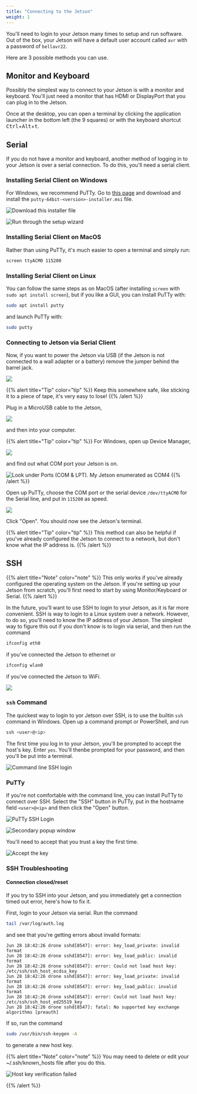 ```yaml
---
title: "Connecting to the Jetson"
weight: 1
---
```


You'll need to login to your Jetson many times to setup and run software.
Out of the box, your Jetson will have a default user account called
`avr` with a password of `bellavr22`.

Here are 3 possible methods you can use.

## Monitor and Keyboard

Possibly the simplest way to connect to your Jetson is with
a monitor and keyboard. You'll just need a monitor that has HDMI or DisplayPort
that you can plug in to the Jetson.

Once at the desktop,
you can open a terminal by clicking the application launcher
in the bottom left (the 9 squares) or with the keyboard shortcut
<kbd>Ctrl</kbd>+<kbd>Alt</kbd>+<kbd>t</kbd>.

## Serial

If you do not have a monitor and keyboard, another method of logging in to your Jetson is over a serial connection.
To do this, you'll need a serial client.

### Installing Serial Client on Windows

For Windows, we recommend PuTTy.
Go to [this page](https://www.chiark.greenend.org.uk/~sgtatham/putty/latest.html)
and download and install the `putty-64bit-<version>-installer.msi` file.

![Download this installer file](2022-05-20-09-53-32.png)

![Run through the setup wizard](2022-05-20-09-54-21.png)

### Installing Serial Client on MacOS

Rather than using PuTTy, it's much easier to open a terminal and simply run:

```bash
screen ttyACM0 115200
```

### Installing Serial Client on Linux

You can follow the same steps as on MacOS
(after installing `screen` with `sudo apt install screen`),
but if you like a GUI, you can
install PuTTy with:

```bash
sudo apt install putty
```

and launch PuTTy with:

```bash
sudo putty
```

### Connecting to Jetson via Serial Client

Now, if you want to power the Jetson via USB (if the Jetson is not connected to
a wall adapter or a battery) remove the jumper behind the barrel jack.

![](image1.png)

{{% alert title="Tip" color="tip" %}}
Keep this somewhere safe, like sticking it to a piece of tape, it's very easy to lose!
{{% /alert %}}

Plug in a MicroUSB cable to the Jetson,

![](image2.png)

and then into your computer.

{{% alert title="Tip" color="tip" %}}
For Windows, open up Device Manager,

![](2022-06-15-19-42-25.png)

and find out what COM port your Jetson is on.

![Look under Ports (COM & LPT). My Jetson enumerated as COM4](comport.PNG)
{{% /alert %}}

Open up PuTTy, choose the COM port or the serial device `/dev/ttyACM0` for the
Serial line, and put in `115200` as speed.

![](putty_config.PNG)

Click "Open". You should now see the Jetson's terminal.

{{% alert title="Tip" color="tip" %}}
This method can also be helpful if you've already configured the
Jetson to connect to a network, but don't know what the IP address is.
{{% /alert %}}

## SSH

{{% alert title="Note" color="note" %}}
This only works if you've already configured the operating system on the Jetson.
If you're setting up your Jetson from scratch, you'll first need to start by
using Monitor/Keyboard or Serial.
{{% /alert %}}

In the future, you'll want to use SSH to login to your Jetson,
as it is far more convenient. SSH is way to login to a Linux system
over a network. However, to do so, you'll need to know
the IP address of your Jetson. The simplest way to figure this out if
you don't know is to login via serial, and then run the command

```bash
ifconfig eth0
```

if you've connected the Jetson to ethernet or

```bash
ifconfig wlan0
```

if you've connected the Jetson to WiFi.

![](2022-06-15-19-47-09.png)

### `ssh` Command

The quickest way to login to yor Jetson over SSH, is to use the builtin `ssh` command
in Windows. Open up a command prompt or PowerShell, and run

```powershell
ssh <user>@<ip>
```

The first time you log in to your Jetson, you'll be prompted to accept
the host's key. Enter `yes`. You'll thenbe prompted for your password,
and then you'll be put into a terminal.

![Command line SSH login](2022-06-15-19-51-39.png)

### PuTTy

If you're not comfortable with the command line, you can install PuTTy to connect
over SSH. Select the "SSH" button in PuTTy, put in the hostname field `<user>@<ip>`
and then click the "Open" button.

![PuTTy SSH Login](2022-06-15-19-53-43.png)

![Secondary popup window](2022-06-15-19-57-29.png)

You'll need to accept that you trust a key the first time.

![Accept the key](2022-06-15-19-54-20.png)

### SSH Troubleshooting

#### Connection closed/reset

If you try to SSH into your Jetson, and you immediately get a connection
timed out error, here's how to fix it.

First, login to your Jetson via serial. Run the command

```bash
tail /var/log/auth.log
```

and see that you're getting errors about invalid formats:

```text
Jun 28 18:42:26 drone sshd[8547]: error: key_load_private: invalid format
Jun 28 18:42:26 drone sshd[8547]: error: key_load_public: invalid format
Jun 28 18:42:26 drone sshd[8547]: error: Could not load host key: /etc/ssh/ssh_host_ecdsa_key
Jun 28 18:42:26 drone sshd[8547]: error: key_load_private: invalid format
Jun 28 18:42:26 drone sshd[8547]: error: key_load_public: invalid format
Jun 28 18:42:26 drone sshd[8547]: error: Could not load host key: /etc/ssh/ssh_host_ed25519_key
Jun 28 18:42:26 drone sshd[8547]: fatal: No supported key exchange algorithms [preauth]
```

If so, run the command

```bash
sudo /usr/bin/ssh-keygen -A
```

to generate a new host key.

{{% alert title="Note" color="note" %}}
You may need to delete or edit your ~/.ssh/known_hosts file after you do this.

![Host key verification failed](2022-06-28-18-49-22.png)

{{% /alert %}}

